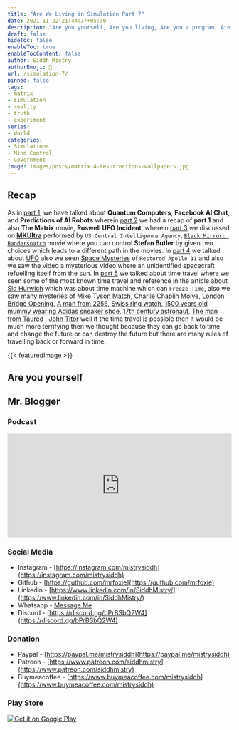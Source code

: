 ```yaml
---
title: "Are We Living in Simulation Part 7"
date: 2021-11-22T21:44:37+05:30
description: "Are you yourself, Are you living, Are you a program, Are you a virus, Are you a creator, Are you agent, Are you a spy, Are you the one."
draft: false
hideToc: false
enableToc: true
enableTocContent: false
author: Siddh Mistry
authorEmoji: 🤯
url: /simulation-7/
pinned: false
tags:
- matrix
- simulation
- reality
- truth
- experiment 
series:
- World
categories:
- Simulations
- Mind Control
- Government
image: images/posts/matrix-4-resurrections-wallpapers.jpg
---
```


## Recap

As in [part 1](https://www.mistrysiddh.tk/posts/are-we-living-in-simulation/), we have talked about **Quantum Computers**, **Facebook AI Chat**, and **Predictions of AI Robots** wherein [part 2](https://www.mistrysiddh.tk/posts/are-we-living-in-simulation-part-2/) we had a recap of **part 1** and also **The Matrix** movie, **Roswell UFO Incident**, wherein [part 3](https://www.mistrysiddh.tk/posts/are-we-living-in-simulation-part-3/) we discussed on [**MKUltra**](https://www.mistrysiddh.tk/posts/are-we-living-in-simulation-part-3/#what-is-mkultra) performed by `US Central Intelligence Agency`, [`Black Mirror: Bandersnatch`](https://www.mistrysiddh.tk/posts/are-we-living-in-simulation-part-3/#black-mirror-bandersnatch) movie where you can control **Stefan Butler** by given two choices which leads to a different path in the movies. In [part 4](https://www.mistrysiddh.tk/posts/are-we-living-in-simulation-part-4/) we talked about [UFO](http://www.mistrysiddh.tk/posts/are-we-living-in-simulation-part-4/#ufo) also we seen [Space Mysteries](http://www.mistrysiddh.tk/posts/are-we-living-in-simulation-part-4/#space-mysteries) of `Restored Apollo 11` and also we saw the video a mysterious video where an unidentified spacecraft refuelling itself from the sun. In [part 5](https://www.mistrysiddh.tk/posts/are-we-living-in-simulation-part-5/) we talked about time travel where we seen some of the most known time travel and reference in the article about [Sid Hurwich](https://www.mistrysiddh.tk/posts/are-we-living-in-simulation-part-5/#who-was-sid-hurwich) which was about time machine which can `Freeze Time`, also we saw many mysteries of [Mike Tyson Match](https://www.mistrysiddh.tk/posts/are-we-living-in-simulation-part-5/#mike-tyson-match), [Charlie Chaplin Moive](https://www.mistrysiddh.tk/posts/are-we-living-in-simulation-part-5/#charlie-chaplin-moive), [London Bridge Opening](https://www.mistrysiddh.tk/posts/are-we-living-in-simulation-part-5/#london-bridge-opening), [A man from 2256](https://www.mistrysiddh.tk/posts/are-we-living-in-simulation-part-5/#a-man-from-2256), [Swiss ring watch](https://www.mistrysiddh.tk/posts/are-we-living-in-simulation-part-5/#swiss-ring-watch), [1500 years old mummy wearing Adidas sneaker shoe](https://www.mistrysiddh.tk/posts/are-we-living-in-simulation-part-5/#1500-years-old-mummy-wearing-adidas-sneaker-shoe), [17th century astronaut](https://www.mistrysiddh.tk/posts/are-we-living-in-simulation-part-5/#17th-century-astronaut), [The man from Taured](https://www.mistrysiddh.tk/posts/are-we-living-in-simulation-part-5/#the-man-from-taured)
, [John Titor](https://www.mistrysiddh.tk/posts/are-we-living-in-simulation-part-5/#john-titor) well if the time travel is possible then it would be much more terrifying then we thought because they can go back to time and change the future or can destroy the future but there are many rules of travelling back or forward in time.

{{< featuredImage >}}

## Are you yourself








## Mr. Blogger

### Podcast

<iframe src="https://open.spotify.com/embed/show/6p14uYsO8NtWD8tM3wEd4o" width="100%" height="232" frameBorder="0" allowtransparency="true" allow="encrypted-media"></iframe>

### Social Media

- Instagram - [https://instagram.com/mistrysiddh](https://instagram.com/mistrysiddh)
- Github - [https://guthub.com/mrfoxie](https://guthub.com/mrfoxie)
- Linkedin - [https://www.linkedin.com/in/SiddhMistry/](https://www.linkedin.com/in/SiddhMistry/)
- Whatsapp - [Message Me](https://api.whatsapp.com/send?phone=916355040470&text=http%3A%2F%2Fmistrysiddh.tk%2F)
- Discord - [https://discord.gg/bPrBSbQ2W4](https://discord.gg/bPrBSbQ2W4)

### Donation

- Paypal - [https://paypal.me/mistrysiddh](https://paypal.me/mistrysiddh)
- Patreon - [https://www.patreon.com/siddhmistry](https://www.patreon.com/siddhmistry)
- Buymeacoffee - [https://www.buymeacoffee.com/mistrysiddh](https://www.buymeacoffee.com/mistrysiddh)

### Play Store

[![Get it on Google Play](https://play.google.com/intl/en_us/badges/static/images/badges/en_badge_web_generic.png)](https://bit.ly/2Vch9gi)


